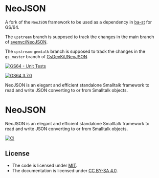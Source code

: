 # NeoJSON

A fork of the `NeoJSON` framework to be used as a dependency in [ba-st](https://github.com/ba-st)
for GS/64.

The `upstream` branch is supposed to track the changes in
the main branch of [svenvc/NeoJSON](https://github.com/svenvc/NeoJSON).

The `upstream-gemtalk` branch is supposed to track the changes in
the `gs_master` branch of [GsDevKit/NeoJSON](https://github.com/GsDevKit/NeoJSON).

[![GS64 - Unit Tests](https://github.com/ba-st-dependencies/NeoJSON/actions/workflows/unit-tests-gs64.yml/badge.svg)](https://github.com/ba-st-dependencies/NeoJSON/actions/workflows/unit-tests-gs64.yml)

[![GS64 3.7.0](https://img.shields.io/badge/GS64-3.7.0-informational)](https://gemtalksystems.com/products/gs64/)

NeoJSON is an elegant and efficient standalone Smalltalk framework to read and
write JSON converting to or from Smalltalk objects.
# NeoJSON

NeoJSON is an elegant and efficient standalone Smalltalk framework to read and write JSON converting to or from Smalltalk objects.

[![CI](https://github.com/svenvc/NeoJSON/actions/workflows/CI.yml/badge.svg)](https://github.com/svenvc/NeoJSON/actions/workflows/CI.yml)

## License

- The code is licensed under [MIT](LICENSE).
- The documentation is licensed under [CC BY-SA 4.0](http://creativecommons.org/licenses/by-sa/4.0/).
